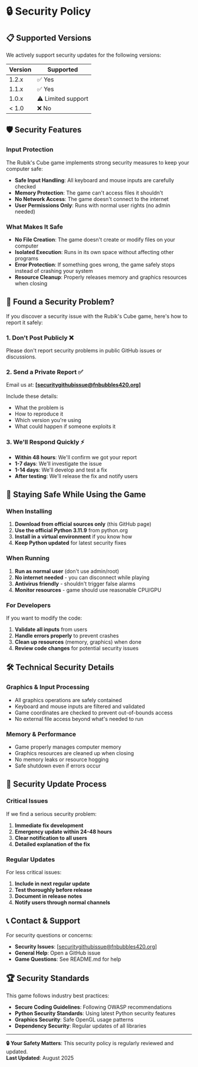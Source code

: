 # 🔒 Security Policy

## 📋 Supported Versions

We actively support security updates for the following versions:

| Version | Supported          |
| ------- | ------------------ |
| 1.2.x   | ✅ Yes             |
| 1.1.x   | ✅ Yes             |
| 1.0.x   | ⚠️ Limited support |
| < 1.0   | ❌ No              |

## 🛡️ Security Features

### Input Protection

The Rubik's Cube game implements strong security measures to keep your computer safe:

- **Safe Input Handling**: All keyboard and mouse inputs are carefully checked
- **Memory Protection**: The game can't access files it shouldn't
- **No Network Access**: The game doesn't connect to the internet
- **User Permissions Only**: Runs with normal user rights (no admin needed)

### What Makes It Safe

- **No File Creation**: The game doesn't create or modify files on your computer
- **Isolated Execution**: Runs in its own space without affecting other programs
- **Error Protection**: If something goes wrong, the game safely stops instead of crashing your system
- **Resource Cleanup**: Properly releases memory and graphics resources when closing

## 🚨 Found a Security Problem?

If you discover a security issue with the Rubik's Cube game, here's how to report it safely:

### 1. **Don't Post Publicly** ❌

Please don't report security problems in public GitHub issues or discussions.

### 2. **Send a Private Report** ✅

Email us at: **[securitygithubissue@fnbubbles420.org]**

Include these details:
- What the problem is
- How to reproduce it
- Which version you're using
- What could happen if someone exploits it

### 3. **We'll Respond Quickly** ⚡

- **Within 48 hours**: We'll confirm we got your report
- **1-7 days**: We'll investigate the issue
- **1-14 days**: We'll develop and test a fix
- **After testing**: We'll release the fix and notify users

## 🔧 Staying Safe While Using the Game

### When Installing
1. **Download from official sources only** (this GitHub page)
2. **Use the official Python 3.11.9** from python.org
3. **Install in a virtual environment** if you know how
4. **Keep Python updated** for latest security fixes

### When Running
1. **Run as normal user** (don't use admin/root)
2. **No internet needed** - you can disconnect while playing
3. **Antivirus friendly** - shouldn't trigger false alarms
4. **Monitor resources** - game should use reasonable CPU/GPU

### For Developers
If you want to modify the code:
1. **Validate all inputs** from users
2. **Handle errors properly** to prevent crashes
3. **Clean up resources** (memory, graphics) when done
4. **Review code changes** for potential security issues

## 🛠️ Technical Security Details

### Graphics & Input Processing
- All graphics operations are safely contained
- Keyboard and mouse inputs are filtered and validated
- Game coordinates are checked to prevent out-of-bounds access
- No external file access beyond what's needed to run

### Memory & Performance
- Game properly manages computer memory
- Graphics resources are cleaned up when closing
- No memory leaks or resource hogging
- Safe shutdown even if errors occur

## 🚀 Security Update Process

### Critical Issues
If we find a serious security problem:
1. **Immediate fix development**
2. **Emergency update within 24-48 hours**
3. **Clear notification to all users**
4. **Detailed explanation of the fix**

### Regular Updates
For less critical issues:
1. **Include in next regular update**
2. **Test thoroughly before release**
3. **Document in release notes**
4. **Notify users through normal channels**

## 📞 Contact & Support

For security questions or concerns:

- **Security Issues**: [securitygithubissue@fnbubbles420.org]
- **General Help**: Open a GitHub issue
- **Game Questions**: See README.md for help

## 🏆 Security Standards

This game follows industry best practices:
- **Secure Coding Guidelines**: Following OWASP recommendations
- **Python Security Standards**: Using latest Python security features
- **Graphics Security**: Safe OpenGL usage patterns
- **Dependency Security**: Regular updates of all libraries

---

**🔒 Your Safety Matters**: This security policy is regularly reviewed and updated.  
**Last Updated**: August 2025
